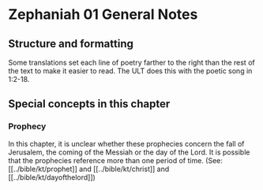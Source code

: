 # Zephaniah 01 General Notes
## Structure and formatting

Some translations set each line of poetry farther to the right than the rest of the text to make it easier to read. The ULT does this with the poetic song in 1:2-18.

## Special concepts in this chapter

### Prophecy
In this chapter, it is unclear whether these prophecies concern the fall of Jerusalem, the coming of the Messiah or the day of the Lord. It is possible that the prophecies reference more than one period of time. (See: [[../bible/kt/prophet]] and [[../bible/kt/christ]] and [[../bible/kt/dayofthelord]])